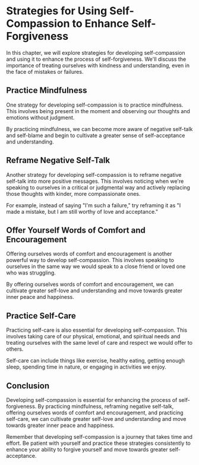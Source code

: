 # Strategies for Using Self-Compassion to Enhance Self-Forgiveness

In this chapter, we will explore strategies for developing self-compassion and using it to enhance the process of self-forgiveness. We'll discuss the importance of treating ourselves with kindness and understanding, even in the face of mistakes or failures.

Practice Mindfulness
--------------------

One strategy for developing self-compassion is to practice mindfulness. This involves being present in the moment and observing our thoughts and emotions without judgment.

By practicing mindfulness, we can become more aware of negative self-talk and self-blame and begin to cultivate a greater sense of self-acceptance and understanding.

Reframe Negative Self-Talk
--------------------------

Another strategy for developing self-compassion is to reframe negative self-talk into more positive messages. This involves noticing when we're speaking to ourselves in a critical or judgmental way and actively replacing those thoughts with kinder, more compassionate ones.

For example, instead of saying "I'm such a failure," try reframing it as "I made a mistake, but I am still worthy of love and acceptance."

Offer Yourself Words of Comfort and Encouragement
-------------------------------------------------

Offering ourselves words of comfort and encouragement is another powerful way to develop self-compassion. This involves speaking to ourselves in the same way we would speak to a close friend or loved one who was struggling.

By offering ourselves words of comfort and encouragement, we can cultivate greater self-love and understanding and move towards greater inner peace and happiness.

Practice Self-Care
------------------

Practicing self-care is also essential for developing self-compassion. This involves taking care of our physical, emotional, and spiritual needs and treating ourselves with the same level of care and respect we would offer to others.

Self-care can include things like exercise, healthy eating, getting enough sleep, spending time in nature, or engaging in activities we enjoy.

Conclusion
----------

Developing self-compassion is essential for enhancing the process of self-forgiveness. By practicing mindfulness, reframing negative self-talk, offering ourselves words of comfort and encouragement, and practicing self-care, we can cultivate greater self-love and understanding and move towards greater inner peace and happiness.

Remember that developing self-compassion is a journey that takes time and effort. Be patient with yourself and practice these strategies consistently to enhance your ability to forgive yourself and move towards greater self-acceptance.
